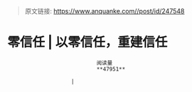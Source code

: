 > 原文链接: https://www.anquanke.com//post/id/247548 


# 零信任 | 以零信任，重建信任


                                阅读量   
                                **47951**
                            
                        |
                        
                                                                                    



